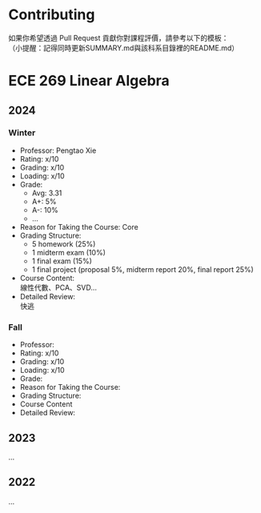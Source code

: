 # Contributing
如果你希望透過 Pull Request 貢獻你對課程評價，請參考以下的模板：   
（小提醒：記得同時更新SUMMARY.md與該科系目錄裡的README.md）

# ECE 269 Linear Algebra

## 2024
### Winter
- Professor: Pengtao Xie
- Rating: x/10
- Grading: x/10
- Loading: x/10
- Grade:
  - Avg: 3.31
  - A+: 5%
  - A-: 10%
  - …
- Reason for Taking the Course: Core
- Grading Structure:
  - 5 homework (25%)
  - 1 midterm exam (10%)
  - 1 final exam (15%)
  - 1 final project (proposal 5%, midterm report 20%, final report 25%)
- Course Content:  
線性代數、PCA、SVD…
- Detailed Review:  
快逃

### Fall
- Professor: 
- Rating: x/10
- Grading: x/10
- Loading: x/10
- Grade: 
- Reason for Taking the Course: 
- Grading Structure:
- Course Content
- Detailed Review:


## 2023
…

## 2022
…
